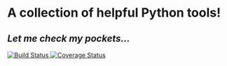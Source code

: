 A collection of helpful Python tools!
=====================================

*Let me check my pockets...*
----------------------------

<a href="https://travis-ci.org/RobRuana/pockets">
  <img src="https://travis-ci.org/RobRuana/pockets.svg" alt='Build Status' />
</a>


<a href='https://coveralls.io/r/RobRuana/pockets'>
  <img src='https://coveralls.io/repos/RobRuana/pockets/badge.svg' alt='Coverage Status' />
</a>
